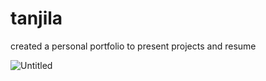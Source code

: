 # tanjila

created a personal portfolio to present projects and resume

![Untitled](https://user-images.githubusercontent.com/70307218/156903383-577f48d6-8f3a-491b-9134-aa27bfda03d0.png)

